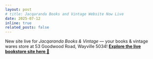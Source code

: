 ```yaml
---
layout: post
# title: Jacqaranda Books and Vintage Website Now Live
date: 2025-07-12
inline: true
related_posts: false
---
```


New site live for _Jacqaranda Books & Vintage_ — your books & vintage wares store at 53 Goodwood Road, Wayville 5034! [**Explore the live bookstore site here 🚀**](https://www.jacqarandabooksandvintage.com.au)
